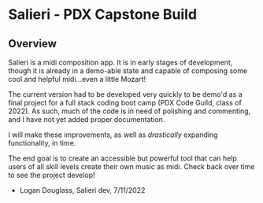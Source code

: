 # Salieri - PDX Capstone Build

## Overview
Salieri is a midi composition app.  It is in early stages of development, though it is already in a demo-able state and capable of composing some cool and helpful midi...even a little Mozart!

The current version had to be developed very quickly to be demo'd as a final project for a full stack coding boot camp (PDX Code Guild, class of 2022).  As such, much of the code is in need of polishing and commenting, and I have not yet added proper documentation.

I will make these improvements, as well as *drastically* expanding functionality, in time.  

The end goal is to create an accessible but powerful tool that can help users of all skill levels create their own music as midi.  Check back over time to see the project develop!

- Logan Douglass, Salieri dev, 7/11/2022 
